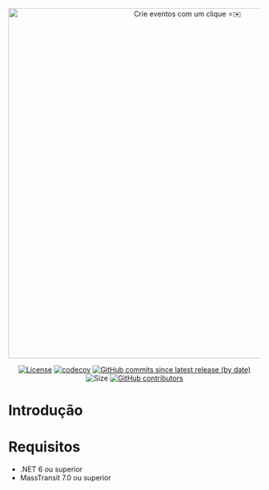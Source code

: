 <p align="center">
    <picture>
        <source media="(prefers-color-scheme: dark)" srcset="https://raw.githubusercontent.com/natharuc/masstransit.publisher/main/assets/logo-dark.svg">
        <source media="(prefers-color-scheme: light)" srcset="https://raw.githubusercontent.com/natharuc/masstransit.publisher/main/assets/logo-light.svg">
        <img alt="Crie eventos com um clique ⭐️✉️" src="https://raw.githubusercontent.com/natharuc/masstransit.publisher/main/assets/logo-light.svg" width="700">
    </picture>
</p>

<div align="center">


[![License](https://img.shields.io/github/license/natharuc/masstransit.publisher?style=for-the-badge)](LICENSE)
[![codecov](https://img.shields.io/codecov/c/github/natharuc/masstransit.publisher?branch=main&style=for-the-badge)](https://codecov.io/github/natharuc/masstransit.publisher?branch=main)
[![GitHub commits since latest release (by date)](https://img.shields.io/github/commits-since/natharuc/masstransit.publisher/latest?label=new+commits&style=for-the-badge)](https://github.com/natharuc/masstransit.publisher/commits/main)
![Size](https://img.shields.io/github/repo-size/natharuc/masstransit.publisher?style=for-the-badge)
[![GitHub contributors](https://img.shields.io/github/contributors/natharuc/masstransit.publisher?style=for-the-badge)](https://github.com/natharuc/masstransit.publisher/contributors)
</div>

# Introdução


# Requisitos

- .NET 6 ou superior
- MassTransit 7.0 ou superior
